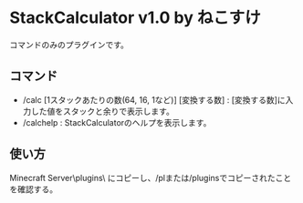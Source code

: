 # StackCalculator v1.0 by ねこすけ
コマンドのみのプラグインです。
## コマンド
* /calc [1スタックあたりの数(64, 16, 1など)] [変換する数] : [変換する数]に入力した値をスタックと余りで表示します。
* /calchelp : StackCalculatorのヘルプを表示します。
## 使い方
Minecraft Server\plugins\ にコピーし、/plまたは/pluginsでコピーされたことを確認する。